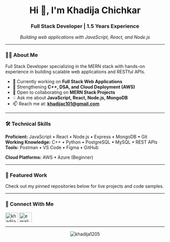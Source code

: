 <!-- <h1 align="center">Hi 👋, I'm Khadija</h1>
<h3 align="center">A passionate Software Developer </h3>
<img  src="https://media.giphy.com/media/K5kfQExKk731K/giphy.gif" width="300px" align="right" alt="">

- I’m currently working on **Fullstack**

- I’m currently learning **Cpp, MERN stack**

- I’m looking to collaborate on **FullStack Projects**

- I’m looking for help with **Learning backend**

- Ask me about **Javascript,cpp,reactjs,nodejs**

- How to reach me **khadijac101@gmail.com**

<h3 align="left">Connect with me:</h3>
<p align="left">
<a href="https://linkedin.com/in/khadijachichkar" target="blank"><img align="center" src="https://raw.githubusercontent.com/rahuldkjain/github-profile-readme-generator/master/src/images/icons/Social/linked-in-alt.svg" alt="khadijachichkar" height="30" width="40" /></a>
</p>



<h3 align="left">Languages and Tools:</h3>
<p align="left"> <a href="https://aws.amazon.com" target="_blank" rel="noreferrer"> <img src="https://raw.githubusercontent.com/devicons/devicon/master/icons/amazonwebservices/amazonwebservices-original-wordmark.svg" alt="aws" width="40" height="40"/> </a> <a href="https://azure.microsoft.com/en-in/" target="_blank" rel="noreferrer"> <img src="https://www.vectorlogo.zone/logos/microsoft_azure/microsoft_azure-icon.svg" alt="azure" width="40" height="40"/> </a> <a href="https://www.w3schools.com/cpp/" target="_blank" rel="noreferrer"> <img src="https://raw.githubusercontent.com/devicons/devicon/master/icons/cplusplus/cplusplus-original.svg" alt="cplusplus" width="40" height="40"/> </a> <a href="https://www.w3schools.com/css/" target="_blank" rel="noreferrer"> <img src="https://raw.githubusercontent.com/devicons/devicon/master/icons/css3/css3-original-wordmark.svg" alt="css3" width="40" height="40"/> </a> <a href="https://expressjs.com" target="_blank" rel="noreferrer"> <img src="https://raw.githubusercontent.com/devicons/devicon/master/icons/express/express-original-wordmark.svg" alt="express" width="40" height="40"/> </a> <a href="https://www.figma.com/" target="_blank" rel="noreferrer"> <img src="https://www.vectorlogo.zone/logos/figma/figma-icon.svg" alt="figma" width="40" height="40"/> </a> <a href="https://git-scm.com/" target="_blank" rel="noreferrer"> <img src="https://www.vectorlogo.zone/logos/git-scm/git-scm-icon.svg" alt="git" width="40" height="40"/> </a> <a href="https://www.w3.org/html/" target="_blank" rel="noreferrer"> <img src="https://raw.githubusercontent.com/devicons/devicon/master/icons/html5/html5-original-wordmark.svg" alt="html5" width="40" height="40"/> </a> <a href="https://developer.mozilla.org/en-US/docs/Web/JavaScript" target="_blank" rel="noreferrer"> <img src="https://raw.githubusercontent.com/devicons/devicon/master/icons/javascript/javascript-original.svg" alt="javascript" width="40" height="40"/> </a> <a href="https://www.mongodb.com/" target="_blank" rel="noreferrer"> <img src="https://raw.githubusercontent.com/devicons/devicon/master/icons/mongodb/mongodb-original-wordmark.svg" alt="mongodb" width="40" height="40"/> </a> <a href="https://www.mysql.com/" target="_blank" rel="noreferrer"> <img src="https://raw.githubusercontent.com/devicons/devicon/master/icons/mysql/mysql-original-wordmark.svg" alt="mysql" width="40" height="40"/> </a> <a href="https://nodejs.org" target="_blank" rel="noreferrer"> <img src="https://raw.githubusercontent.com/devicons/devicon/master/icons/nodejs/nodejs-original-wordmark.svg" alt="nodejs" width="40" height="40"/> </a> <a href="https://www.oracle.com/" target="_blank" rel="noreferrer"> <img src="https://raw.githubusercontent.com/devicons/devicon/master/icons/oracle/oracle-original.svg" alt="oracle" width="40" height="40"/> </a> <a href="https://www.postgresql.org" target="_blank" rel="noreferrer"> <img src="https://raw.githubusercontent.com/devicons/devicon/master/icons/postgresql/postgresql-original-wordmark.svg" alt="postgresql" width="40" height="40"/> </a> <a href="https://postman.com" target="_blank" rel="noreferrer"> <img src="https://www.vectorlogo.zone/logos/getpostman/getpostman-icon.svg" alt="postman" width="40" height="40"/> </a> <a href="https://www.python.org" target="_blank" rel="noreferrer"> <img src="https://raw.githubusercontent.com/devicons/devicon/master/icons/python/python-original.svg" alt="python" width="40" height="40"/> </a> <a href="https://reactjs.org/" target="_blank" rel="noreferrer"> <img src="https://raw.githubusercontent.com/devicons/devicon/master/icons/react/react-original-wordmark.svg" alt="react" width="40" height="40"/> </a> </p>

<p><img align="center" src="https://github-readme-stats.vercel.app/api/top-langs?username=khadija1205&show_icons=true&locale=en&layout=compact" alt="khadija1205" /></p> -->





<h1 align="center">Hi 👋, I'm Khadija Chichkar</h1>
<h3 align="center">Full Stack Developer | 1.5 Years Experience</h3>

<p align="center">
  <em>Building web applications with JavaScript, React, and Node.js</em>
</p>

---

### 👨‍💻 About Me

Full Stack Developer specializing in the MERN stack with hands-on experience in building scalable web applications and RESTful APIs.

- 🔭 Currently working on **Full Stack Web Applications**
- 🌱 Strengthening **C++, DSA, and Cloud Deployment (AWS)**
- 💼 Open to collaborating on **MERN Stack Projects**
- 💡 Ask me about **JavaScript, React, Node.js, MongoDB**
- 📫 Reach me at: **khadijac101@gmail.com**

---

### 🛠️ Technical Skills

**Proficient:** JavaScript • React • Node.js • Express • MongoDB • Git  
**Working Knowledge:** C++ • Python • PostgreSQL • MySQL • REST APIs  
**Tools:** Postman • VS Code • Figma • GitHub

**Cloud Platforms:** AWS • Azure (Beginner)

---

### 📂 Featured Work

Check out my pinned repositories below for live projects and code samples.

---

### 🤝 Connect With Me

<p align="left">
<a href="https://linkedin.com/in/khadijachichkar" target="_blank"><img align="center" src="https://raw.githubusercontent.com/rahuldkjain/github-profile-readme-generator/master/src/images/icons/Social/linked-in-alt.svg" alt="khadijachichkar" height="30" width="40" /></a>
<a href="mailto:khadijac101@gmail.com"><img align="center" src="https://upload.wikimedia.org/wikipedia/commons/7/7e/Gmail_icon_%282020%29.svg" alt="email" height="30" width="40" /></a>
</p>

---

<p align="center">
  <img src="https://github-readme-stats.vercel.app/api/top-langs?username=khadija1205&show_icons=true&locale=en&layout=compact&hide=html,css" alt="khadija1205" />
</p>
